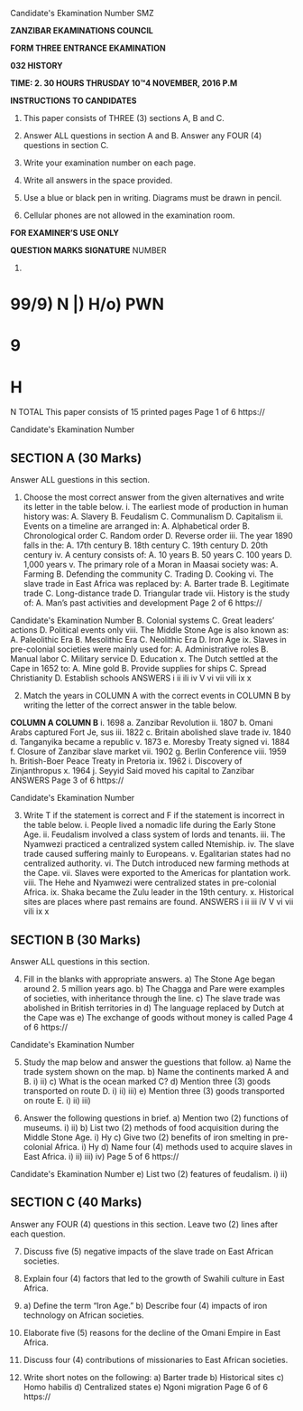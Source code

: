 Candidate's Ekamination Number
SMZ

**ZANZIBAR EKAMINATIONS COUNCIL**

**FORM THREE ENTRANCE EKAMINATION**

**032 HISTORY**

**TIME: 2. 30 HOURS THRUSDAY 10™4 NOVEMBER, 2016 P.M**

**INSTRUCTIONS TO CANDIDATES**

1. This paper consists of THREE (3) sections A, B and C.

2. Answer ALL questions in section A and B. Answer any FOUR (4)
questions in section C.

3. Write your examination number on each page.

4. Write all answers in the space provided.

5. Use a blue or black pen in writing. Diagrams must be drawn in pencil.

6. Cellular phones are not allowed in the examination room.

**FOR EXAMINER’S USE ONLY**

**QUESTION MARKS SIGNATURE**
NUMBER

1. 
99/9) N |) H/o) PWN
=
9
=
H
=
N
TOTAL
This paper consists of 15 printed pages
Page 1 of 6
https://

Candidate's Ekamination Number

## SECTION A (30 Marks)
Answer ALL guestions in this section.

1. Choose the most correct answer from the given alternatives and write its letter in the table below.
i. The earliest mode of production in human history was:
A. Slavery
B. Feudalism
C. Communalism
D. Capitalism ii. Events on a timeline are arranged in:
A. Alphabetical order
B. Chronological order
C. Random order
D. Reverse order iii. The year 1890 falls in the:
A. 17th century
B. 18th century
C. 19th century
D. 20th century iv. A century consists of:
A. 10 years
B. 50 years
C. 100 years
D. 1,000 years v. The primary role of a Moran in Maasai society was:
A. Farming
B. Defending the community
C. Trading
D. Cooking vi. The slave trade in East Africa was replaced by:
A. Barter trade
B. Legitimate trade
C. Long-distance trade
D. Triangular trade vii. History is the study of:
A. Man’s past activities and development
Page 2 of 6
https://

Candidate's Ekamination Number
B. Colonial systems
C. Great leaders’ actions
D. Political events only viii. The Middle Stone Age is also known as:
A. Paleolithic Era
B. Mesolithic Era
C. Neolithic Era
D. Iron Age ix. Slaves in pre-colonial societies were mainly used for:
A. Administrative roles
B. Manual labor
C. Military service
D. Education x. The Dutch settled at the Cape in 1652 to:
A. Mine gold
B. Provide supplies for ships
C. Spread Christianity
D. Establish schools
ANSWERS
i ii ili iv V vi vii vili ix x

2. Match the years in COLUMN A with the correct events in COLUMN B by writing the letter of the correct answer in the table below.

**COLUMN A COLUMN B**
i. 1698 a. Zanzibar Revolution ii. 1807 b. Omani Arabs captured Fort Je, sus iii. 1822 c. Britain abolished slave trade iv. 1840 d. Tanganyika became a republic v. 1873 e. Moresby Treaty signed vi. 1884 f. Closure of Zanzibar slave market vii. 1902 g. Berlin Conference viii. 1959 h. British-Boer Peace Treaty in Pretoria ix. 1962 i. Discovery of Zinjanthropus x. 1964 j. Seyyid Said moved his capital to Zanzibar
ANSWERS
Page 3 of 6
https://

Candidate's Ekamination Number

3. Write T if the statement is correct and F if the statement is incorrect in the table below.
i. People lived a nomadic life during the Early Stone Age.
ii. Feudalism involved a class system of lords and tenants.
iii. The Nyamwezi practiced a centralized system called Ntemiship.
iv. The slave trade caused suffering mainly to Europeans.
v. Egalitarian states had no centralized authority.
vi. The Dutch introduced new farming methods at the Cape.
vii. Slaves were exported to the Americas for plantation work.
viii. The Hehe and Nyamwezi were centralized states in pre-colonial Africa.
ix. Shaka became the Zulu leader in the 19th century.
x. Historical sites are places where past remains are found.
ANSWERS
i ii iii iV V vi vii vili ix x

## SECTION B (30 Marks)
Answer ALL questions in this section.

4. Fill in the blanks with appropriate answers.
a) The Stone Age began around 2. 5 million years ago.
b) The Chagga and Pare were examples of societies, with inheritance through the line.
c) The slave trade was abolished in British territories in d) The language replaced by Dutch at the Cape was e) The exchange of goods without money is called
Page 4 of 6
https://

Candidate's Ekamination Number

5. Study the map below and answer the guestions that follow.
a) Name the trade system shown on the map.
b) Name the continents marked A and B.
i)
ii)
c) What is the ocean marked C?
d) Mention three (3) goods transported on route D.
i)
ii)
iii)
e) Mention three (3) goods transported on route E.
i)
ii)
iii)

6. Answer the following questions in brief.
a) Mention two (2) functions of museums.
i)
ii)
b) List two (2) methods of food acquisition during the Middle Stone Age.
i)
Hy c) Give two (2) benefits of iron smelting in pre-colonial Africa.
i)
Hy d) Name four (4) methods used to acquire slaves in East Africa.
i)
ii)
iii)
iv)
Page 5 of 6
https://

Candidate's Ekamination Number e) List two (2) features of feudalism.
i)
ii)

## SECTION C (40 Marks)
Answer any FOUR (4) questions in this section.
Leave two (2) lines after each question.

7. Discuss five (5) negative impacts of the slave trade on East African societies.

8. Explain four (4) factors that led to the growth of Swahili culture in East
Africa.

9. a) Define the term “Iron Age.”
b) Describe four (4) impacts of iron technology on African societies.

10. Elaborate five (5) reasons for the decline of the Omani Empire in East Africa.

11. Discuss four (4) contributions of missionaries to East African societies.

12. Write short notes on the following:
a) Barter trade b) Historical sites c) Homo habilis d) Centralized states e) Ngoni migration
Page 6 of 6
https://